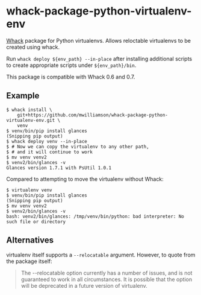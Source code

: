 # whack-package-python-virtualenv-env

[Whack](https://github.com/mwilliamson/whack) package for Python virtualenvs.
Allows reloctable virtualenvs to be created using whack.

Run `whack deploy ${env_path} --in-place` after installing additional scripts
to create appropriate scripts under `${env_path}/bin`.

This package is compatible with Whack 0.6 and 0.7.

## Example

```
$ whack install \
    git+https://github.com/mwilliamson/whack-package-python-virtualenv-env.git \
    venv
$ venv/bin/pip install glances
(Snipping pip output)
$ whack deploy venv --in-place
$ # Now we can copy the virtualenv to any other path,
$ # and it will continue to work
$ mv venv venv2
$ venv2/bin/glances -v
Glances version 1.7.1 with PsUtil 1.0.1
```

Compared to attempting to move the virtualenv without Whack:

```
$ virtualenv venv
$ venv/bin/pip install glances
(Snipping pip output)
$ mv venv venv2
$ venv2/bin/glances -v
bash: venv2/bin/glances: /tmp/venv/bin/python: bad interpreter: No such file or directory
```

## Alternatives

virtualenv itself supports a `--relocatable` argument.
However, to quote from the package itself:

> The --relocatable option currently has a number of issues, and is not guaranteed to work in all circumstances. It is possible that the option will be deprecated in a future version of virtualenv.
